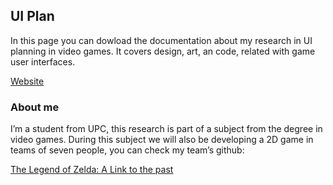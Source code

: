 ## UI Plan

In this page you can dowload the documentation about my research in UI planning in video games. It covers design, art, an code, related with game user interfaces.

[Website](https://rogerbusquets97.github.io/UI-Plan-Project2/)

### About me

I’m a student from UPC, this research is part of a subject from the degree in video games. During this subject we will also be developing a 2D game in teams of seven people, you can check my team’s github:

[The Legend of Zelda: A Link to the past](https://github.com/BooLAW/Zelda-Project)
